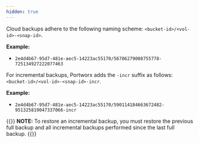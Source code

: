 ```yaml
---
hidden: true
---
```


Cloud backups adhere to the following naming scheme: `<bucket-id>/<vol-id>-<snap-id>`.

**Example:**

* `2e4d4b67-95d7-481e-aec5-14223ac55170/56706279008755778-725134927222077463`

For incremental backups, Portworx adds the `-incr` suffix as follows: `<bucket-id>/<vol-id>-<snap-id>-incr`.

**Example:**

* `2e4d4b67-95d7-481e-aec5-14223ac55170/590114184663672482-951325819047337066-incr`

{{<info>}}
**NOTE:** To restore an incremental backup, you must restore the previous full backup and all incremental backups performed since the last full backup.
{{</info>}}
